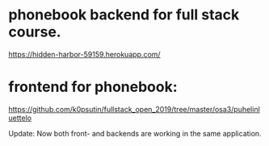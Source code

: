 # phonebook backend for full stack course.

https://hidden-harbor-59159.herokuapp.com/

# frontend for phonebook:

https://github.com/k0psutin/fullstack_open_2019/tree/master/osa3/puhelinluettelo

Update: Now both front- and backends are working in the same application.
